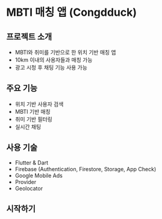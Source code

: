 # MBTI 매칭 앱 (Congdduck)

## 프로젝트 소개
- MBTI와 취미를 기반으로 한 위치 기반 매칭 앱
- 10km 이내의 사용자들과 매칭 가능
- 광고 시청 후 채팅 기능 사용 가능

## 주요 기능
- 위치 기반 사용자 검색
- MBTI 기반 매칭
- 취미 기반 필터링
- 실시간 채팅

## 사용 기술
- Flutter & Dart
- Firebase (Authentication, Firestore, Storage, App Check)
- Google Mobile Ads
- Provider
- Geolocator

## 시작하기